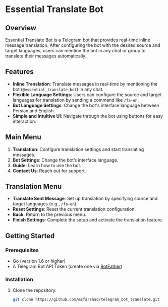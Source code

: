 # Essential Translate Bot

## Overview
Essential Translate Bot is a Telegram bot that provides real-time inline message translation. After configuring the bot with the desired source and target languages, users can mention the bot in any chat or group to translate their messages automatically.

## Features
- **Inline Translation**: Translate messages in real-time by mentioning the bot (`@essential_translate_bot`) in any chat.
- **Flexible Language Settings**: Users can configure the source and target languages for translation by sending a command like `/fa-en`.
- **Bot Language Settings**: Change the bot's interface language between Persian and English.
- **Simple and Intuitive UI**: Navigate through the bot using buttons for easy interaction.

## Main Menu
1. **Translation**: Configure translation settings and start translating messages.
2. **Bot Settings**: Change the bot’s interface language.
3. **Guide**: Learn how to use the bot.
4. **Contact Us**: Reach out for support.

## Translation Menu
- **Translate Sent Message**: Set up translation by specifying source and target languages (e.g., `/fa-en`).
- **Reset Settings**: Reset the current translation configuration.
- **Back**: Return to the previous menu.
- **Finish Settings**: Complete the setup and activate the translation feature.

## Getting Started
### Prerequisites
- Go (version 1.6 or higher)
- A Telegram Bot API Token (create one via [BotFather](https://core.telegram.org/bots#botfather))

### Installation
1. Clone the repository:
   ```bash
   git clone https://github.com/mzfarshad/telegram_bot_translate.git
